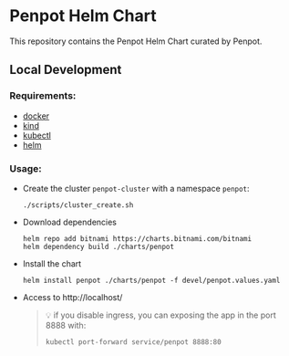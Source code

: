 # Penpot Helm Chart

This repository contains the Penpot Helm Chart curated by Penpot.

## Local Development

### Requirements:

- [docker](https://docs.docker.com/engine/install/)
- [kind](https://kind.sigs.k8s.io/docs/user/quick-start/#installation)
- [kubectl](https://kubernetes.io/docs/tasks/tools/#kubectl)
- [helm](https://helm.sh/docs/intro/install/)

### Usage:

- Create the cluster `penpot-cluster` with a namespace `penpot`:
  ```shell
  ./scripts/cluster_create.sh
  ```

- Download dependencies
  ```shell
  helm repo add bitnami https://charts.bitnami.com/bitnami
  helm dependency build ./charts/penpot
  ```

- Install the chart
  ```shell
  helm install penpot ./charts/penpot -f devel/penpot.values.yaml
  ```

- Access to http://localhost/
  > :bulb: if you disable ingress, you can exposing the app in the port 8888 with:
  > ```shell
  > kubectl port-forward service/penpot 8888:80
  > ```
